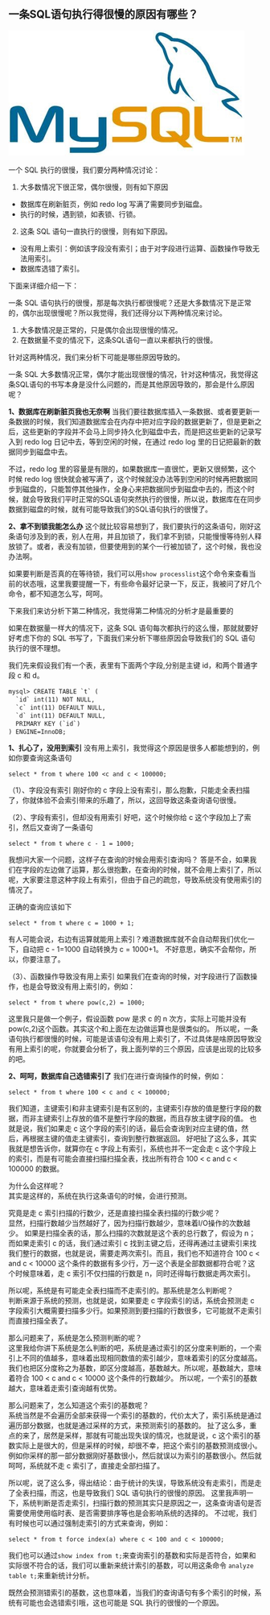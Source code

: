 ## 一条SQL语句执行得很慢的原因有哪些？
![](../../images/mySQLSlowReason/mySQL.png)

一个 SQL 执行的很慢，我们要分两种情况讨论：

1. 大多数情况下很正常，偶尔很慢，则有如下原因
- 数据库在刷新脏页，例如 redo log 写满了需要同步到磁盘。
- 执行的时候，遇到锁，如表锁、行锁。

2. 这条 SQL 语句一直执行的很慢，则有如下原因。
- 没有用上索引：例如该字段没有索引；由于对字段进行运算、函数操作导致无法用索引。
- 数据库选错了索引。


下面来详细介绍一下：

一条 SQL 语句执行的很慢，那是每次执行都很慢呢？还是大多数情况下是正常的，偶尔出现很慢呢？所以我觉得，我们还得分以下两种情况来讨论。

1. 大多数情况是正常的，只是偶尔会出现很慢的情况。 
2. 在数据量不变的情况下，这条SQL语句一直以来都执行的很慢。

针对这两种情况，我们来分析下可能是哪些原因导致的。


一条 SQL 大多数情况正常，偶尔才能出现很慢的情况，针对这种情况，我觉得这条SQL语句的书写本身是没什么问题的，而是其他原因导致的，那会是什么原因呢？

**1、数据库在刷新脏页我也无奈啊**
当我们要往数据库插入一条数据、或者要更新一条数据的时候，我们知道数据库会在内存中把对应字段的数据更新了，但是更新之后，这些更新的字段并不会马上同步持久化到磁盘中去，而是把这些更新的记录写入到 redo log 日记中去，等到空闲的时候，在通过 redo log 里的日记把最新的数据同步到磁盘中去。

不过，redo log 里的容量是有限的，如果数据库一直很忙，更新又很频繁，这个时候 redo log 很快就会被写满了，这个时候就没办法等到空闲的时候再把数据同步到磁盘的，只能暂停其他操作，全身心来把数据同步到磁盘中去的，而这个时候，就会导致我们平时正常的SQL语句突然执行的很慢，所以说，数据库在在同步数据到磁盘的时候，就有可能导致我们的SQL语句执行的很慢了。

**2、拿不到锁我能怎么办**
这个就比较容易想到了，我们要执行的这条语句，刚好这条语句涉及到的表，别人在用，并且加锁了，我们拿不到锁，只能慢慢等待别人释放锁了。或者，表没有加锁，但要使用到的某个一行被加锁了，这个时候，我也没办法啊。

如果要判断是否真的在等待锁，我们可以用`show processlist`这个命令来查看当前的状态哦，这里我要提醒一下，有些命令最好记录一下，反正，我被问了好几个命令，都不知道怎么写，呵呵。


下来我们来访分析下第二种情况，我觉得第二种情况的分析才是最重要的

如果在数据量一样大的情况下，这条 SQL 语句每次都执行的这么慢，那就就要好好考虑下你的 SQL 书写了，下面我们来分析下哪些原因会导致我们的 SQL 语句执行的很不理想。

我们先来假设我们有一个表，表里有下面两个字段,分别是主键 id，和两个普通字段 c 和 d。
```
mysql> CREATE TABLE `t` (
  `id` int(11) NOT NULL,
  `c` int(11) DEFAULT NULL,
  `d` int(11) DEFAULT NULL,
  PRIMARY KEY (`id`)
) ENGINE=InnoDB;
```

**1、扎心了，没用到索引**
没有用上索引，我觉得这个原因是很多人都能想到的，例如你要查询这条语句
```
select * from t where 100 <c and c < 100000;
```

（1）、字段没有索引
刚好你的 c 字段上没有索引，那么抱歉，只能走全表扫描了，你就体验不会索引带来的乐趣了，所以，这回导致这条查询语句很慢。

（2）、字段有索引，但却没有用索引
好吧，这个时候你给 c 这个字段加上了索引，然后又查询了一条语句
```
select * from t where c - 1 = 1000;
```

我想问大家一个问题，这样子在查询的时候会用索引查询吗？
答是不会，如果我们在字段的左边做了运算，那么很抱歉，在查询的时候，就不会用上索引了，所以呢，大家要注意这种字段上有索引，但由于自己的疏忽，导致系统没有使用索引的情况了。

正确的查询应该如下
```
select * from t where c = 1000 + 1;
```

有人可能会说，右边有运算就能用上索引？难道数据库就不会自动帮我们优化一下，自动把 c - 1=1000 自动转换为 c = 1000+1。
不好意思，确实不会帮你，所以，你要注意了。

（3）、函数操作导致没有用上索引
如果我们在查询的时候，对字段进行了函数操作，也是会导致没有用上索引的，例如：
```
select * from t where pow(c,2) = 1000;
```

这里我只是做一个例子，假设函数 pow 是求 c 的 n 次方，实际上可能并没有 pow(c,2)这个函数。其实这个和上面在左边做运算也是很类似的。
所以呢，一条语句执行都很慢的时候，可能是该语句没有用上索引了，不过具体是啥原因导致没有用上索引的呢，你就要会分析了，我上面列举的三个原因，应该是出现的比较多的吧。

**2、呵呵，数据库自己选错索引了**
我们在进行查询操作的时候，例如：
```
select * from t where 100 < c and c < 100000;
```

我们知道，主键索引和非主键索引是有区别的，主键索引存放的值是整行字段的数据，而非主键索引上存放的值不是整行字段的数据，而且存放主键字段的值。
也就是说，我们如果走 c 这个字段的索引的话，最后会查询到对应主键的值，然后，再根据主键的值走主键索引，查询到整行数据返回。
好吧扯了这么多，其实我就是想告诉你，就算你在 c 字段上有索引，系统也并不一定会走 c 这个字段上的索引，而是有可能会直接扫描扫描全表，找出所有符合 100 < c and c < 100000 的数据。

为什么会这样呢？<br/>
其实是这样的，系统在执行这条语句的时候，会进行预测。

究竟是走 c 索引扫描的行数少，还是直接扫描全表扫描的行数少呢？<br/>
显然，扫描行数越少当然越好了，因为扫描行数越少，意味着I/O操作的次数越少。
如果是扫描全表的话，那么扫描的次数就是这个表的总行数了，假设为 n；而如果走索引 c 的话，我们通过索引 c 找到主键之后，还得再通过主键索引来找我们整行的数据，也就是说，需要走两次索引。而且，我们也不知道符合 100 c < and c < 10000 这个条件的数据有多少行，万一这个表是全部数据都符合呢？这个时候意味着，走 c 索引不仅扫描的行数是 n，同时还得每行数据走两次索引。

所以呢，系统是有可能走全表扫描而不走索引的。那系统是怎么判断呢？<br/>
判断来源于系统的预测，也就是说，如果要走 c 字段索引的话，系统会预测走 c 字段索引大概需要扫描多少行。如果预测到要扫描的行数很多，它可能就不走索引而直接扫描全表了。

那么问题来了，系统是怎么预测判断的呢？<br/>
这里我给你讲下系统是怎么判断的吧，系统是通过索引的区分度来判断的，一个索引上不同的值越多，意味着出现相同数值的索引越少，意味着索引的区分度越高。我们也把区分度称之为基数，即区分度越高，基数越大。所以呢，基数越大，意味着符合 100 < c and c < 10000 这个条件的行数越少。
所以呢，一个索引的基数越大，意味着走索引查询越有优势。

那么问题来了，怎么知道这个索引的基数呢？<br/>
系统当然是不会遍历全部来获得一个索引的基数的，代价太大了，索引系统是通过遍历部分数据，也就是通过采样的方式，来预测索引的基数的。
扯了这么多，重点的来了，居然是采样，那就有可能出现失误的情况，也就是说，c 这个索引的基数实际上是很大的，但是采样的时候，却很不幸，把这个索引的基数预测成很小。例如你采样的那一部分数据刚好基数很小，然后就误以为索引的基数很小。然后就呵呵，系统就不走 c 索引了，直接走全部扫描了。

所以呢，说了这么多，得出结论：由于统计的失误，导致系统没有走索引，而是走了全表扫描，而这，也是导致我们 SQL 语句执行的很慢的原因。
这里我声明一下，系统判断是否走索引，扫描行数的预测其实只是原因之一，这条查询语句是否需要使用使用临时表、是否需要排序等也是会影响系统的选择的。
不过呢，我们有时候也可以通过强制走索引的方式来查询，例如：
```
select * from t force index(a) where c < 100 and c < 100000;
```

我们也可以通过`show index from t;`来查询索引的基数和实际是否符合，如果和实际很不符合的话，我们可以重新来统计索引的基数，可以用这条命令
`analyze table t;`来重新统计分析。

既然会预测错索引的基数，这也意味着，当我们的查询语句有多个索引的时候，系统有可能也会选错索引哦，这也可能是 SQL 执行的很慢的一个原因。








